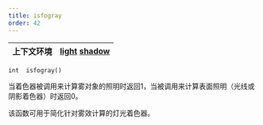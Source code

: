 ```yaml
---
title: isfogray
order: 42
---
```

| 上下文环境 | [light](../contexts/light.html)  [shadow](../contexts/shadow.html) |
| --- | --- |

`int  isfogray()`

当着色器被调用来计算雾对象的照明时返回1，当被调用来计算表面照明（光线或阴影着色器）时返回0。

该函数可用于简化针对雾效计算的灯光着色器。
